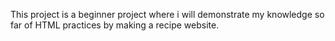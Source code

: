 This project is a beginner project where i will demonstrate my knowledge so far of HTML practices by making a recipe website.